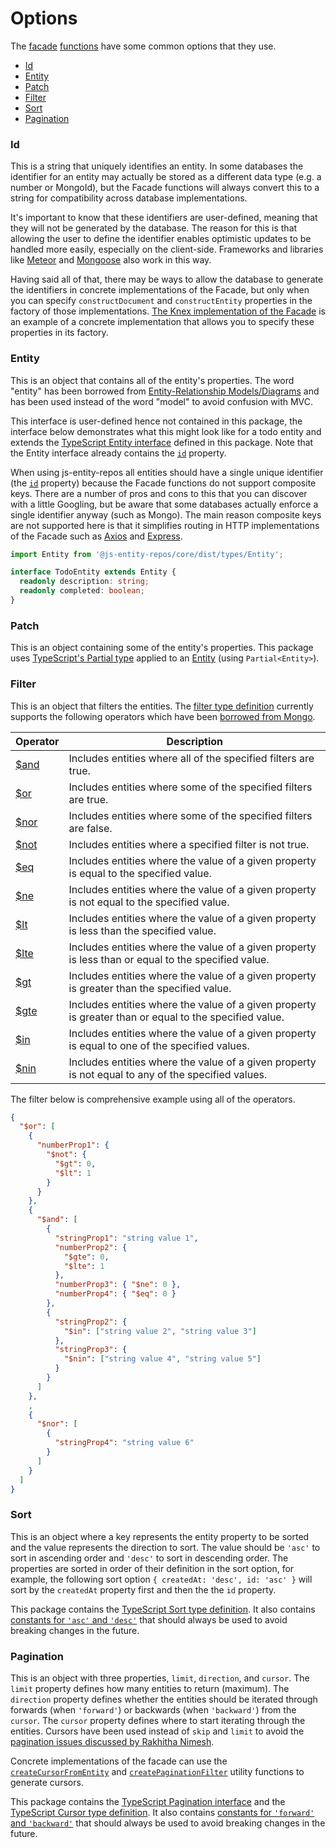 # Options

The [facade](./facade.md) [functions](./functions.md) have some common options that they use.

- [Id](#id)
- [Entity](#entity)
- [Patch](#patch)
- [Filter](#filter.md)
- [Sort](#sort)
- [Pagination](#pagination)

### Id
This is a string that uniquely identifies an entity. In some databases the identifier for an entity may actually be stored as a different data type (e.g. a number or MongoId), but the Facade functions will always convert this to a string for compatibility across database implementations.

It's important to know that these identifiers are user-defined, meaning that they will not be generated by the database. The reason for this is that allowing the user to define the identifier enables optimistic updates to be handled more easily, especially on the client-side. Frameworks and libraries like [Meteor](https://www.meteor.com/) and [Mongoose](http://mongoosejs.com/) also work in this way.

Having said all of that, there may be ways to allow the database to generate the identifiers in concrete implementations of the Facade, but only when you can specify `constructDocument` and `constructEntity` properties in the factory of those implementations. [The Knex implementation of the Facade](https://github.com/js-entity-repos/knex/blob/master/readme.md) is an example of a concrete implementation that allows you to specify these properties in its factory.

### Entity
This is an object that contains all of the entity's properties. The word "entity" has been borrowed from [Entity-Relationship Models/Diagrams](https://en.wikipedia.org/wiki/Entity%E2%80%93relationship_model) and has been used instead of the word "model" to avoid confusion with MVC.

This interface is user-defined hence not contained in this package, the interface below demonstrates what this might look like for a todo entity and extends the [TypeScript Entity interface](../src/types/Entity.ts) defined in this package. Note that the Entity interface already contains the [`id`](#id) property.

When using js-entity-repos all entities should have a single unique identifier (the [`id`](#id) property) because the Facade functions do not support composite keys. There are a number of pros and cons to this that you can discover with a little Googling, but be aware that some databases actually enforce a single identifier anyway (such as Mongo). The main reason composite keys are not supported here is that it simplifies routing in HTTP implementations of the Facade such as [Axios](https://github.com/js-entity-repos/axios) and [Express](https://github.com/js-entity-repos/express).

```ts
import Entity from '@js-entity-repos/core/dist/types/Entity';

interface TodoEntity extends Entity {
  readonly description: string;
  readonly completed: boolean;
}
```

### Patch
This is an object containing some of the entity's properties. This package uses [TypeScript's Partial type](https://www.typescriptlang.org/docs/handbook/advanced-types.html) applied to an [Entity](#entity) (using `Partial<Entity>`).

### Filter
This is an object that filters the entities. The [filter type definition](../src/types/Filter.ts) currently supports the following operators which have been [borrowed from Mongo](https://docs.mongodb.com/manual/reference/operator/query/).

Operator | Description
--- | ---
[$and](https://docs.mongodb.com/manual/reference/operator/query/and/#op._S_and) | Includes entities where all of the specified filters are true.
[$or](https://docs.mongodb.com/manual/reference/operator/query/or/#op._S_or) | Includes entities where some of the specified filters are true.
[$nor](https://docs.mongodb.com/manual/reference/operator/query/nor/#op._S_nor) | Includes entities where some of the specified filters are false.
[$not](https://docs.mongodb.com/manual/reference/operator/query/no/#op._S_no) | Includes entities where a specified filter is not true.
[$eq](https://docs.mongodb.com/manual/reference/operator/query/eq/#op._S_eq) | Includes entities where the value of a given property is equal to the specified value.
[$ne](https://docs.mongodb.com/manual/reference/operator/query/ne/#op._S_ne) | Includes entities where the value of a given property is not equal to the specified value.
[$lt](https://docs.mongodb.com/manual/reference/operator/query/lt/#op._S_lt) | Includes entities where the value of a given property is less than the specified value.
[$lte](https://docs.mongodb.com/manual/reference/operator/query/lt/#op._S_lt) | Includes entities where the value of a given property is less than or equal to the specified value.
[$gt](https://docs.mongodb.com/manual/reference/operator/query/gt/#op._S_gt) | Includes entities where the value of a given property is greater than the specified value.
[$gte](https://docs.mongodb.com/manual/reference/operator/query/gt/#op._S_gt) | Includes entities where the value of a given property is greater than or equal to the specified value.
[$in](https://docs.mongodb.com/manual/reference/operator/query/in/#op._S_in) | Includes entities where the value of a given property is equal to one of the specified values.
[$nin](https://docs.mongodb.com/manual/reference/operator/query/ni/#op._S_ni) | Includes entities where the value of a given property is not equal to any of the specified values.

The filter below is comprehensive example using all of the operators.

```json
{
  "$or": [
    {
      "numberProp1": {
        "$not": {
          "$gt": 0,
          "$lt": 1
        }
      }
    },
    {
      "$and": [
        {
          "stringProp1": "string value 1",
          "numberProp2": {
            "$gte": 0,
            "$lte": 1
          },
          "numberProp3": { "$ne": 0 },
          "numberProp4": { "$eq": 0 }
        },
        {
          "stringProp2": {
            "$in": ["string value 2", "string value 3"]
          },
          "stringProp3": {
            "$nin": ["string value 4", "string value 5"]
          }
        }
      ]
    },
    ,
    {
      "$nor": [
        {
          "stringProp4": "string value 6"
        }
      ]
    }
  ]
}
```


### Sort
This is an object where a key represents the entity property to be sorted and the value represents the direction to sort. The value should be `'asc'` to sort in ascending order and `'desc'` to sort in descending order. The properties are sorted in order of their definition in the sort option, for example, the following sort option `{ createdAt: 'desc', id: 'asc' }` will sort by the `createdAt` property first and then the the `id` property.

This package contains the [TypeScript Sort type definition](../src/types/Sort.ts). It also contains [constants for `'asc'` and `'desc'`](../src/types/SortOrder.ts) that should always be used to avoid breaking changes in the future.

### Pagination
This is an object with three properties, `limit`, `direction`, and `cursor`. The `limit` property defines how many entities to return (maximum). The `direction` property defines whether the entities should be iterated through forwards (when `'forward'`) or backwards (when `'backward'`) from the `cursor`. The `cursor` property defines where to start iterating through the entities. Cursors have been used instead of `skip` and `limit` to avoid the [pagination issues discussed by Rakhitha Nimesh](https://www.sitepoint.com/paginating-real-time-data-cursor-based-pagination/).

Concrete implementations of the facade can use the [`createCursorFromEntity`](../src/utils/createCursorFromEntity) and [`createPaginationFilter`](../src/utils/createPaginationFilter) utility functions to generate cursors.

This package contains the [TypeScript Pagination interface](../src/types/Pagination.ts) and the [TypeScript Cursor type definition](../src/types/Cursor.ts). It also contains [constants for `'forward'` and `'backward'`](../src/types/PaginationDirection.ts) that should always be used to avoid breaking changes in the future.
